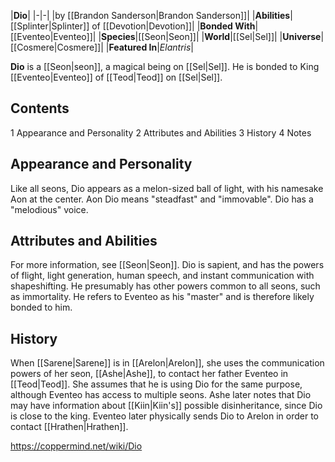|**Dio**|
|-|-|
|by [[Brandon Sanderson\|Brandon Sanderson]]|
|**Abilities**|[[Splinter\|Splinter]] of [[Devotion\|Devotion]]|
|**Bonded With**|[[Eventeo\|Eventeo]]|
|**Species**|[[Seon\|Seon]]|
|**World**|[[Sel\|Sel]]|
|**Universe**|[[Cosmere\|Cosmere]]|
|**Featured In**|*Elantris*|

**Dio** is a [[Seon\|seon]], a magical being on [[Sel\|Sel]]. He is bonded to King [[Eventeo\|Eventeo]] of [[Teod\|Teod]] on [[Sel\|Sel]].

## Contents

1 Appearance and Personality
2 Attributes and Abilities
3 History
4 Notes


## Appearance and Personality
Like all seons, Dio appears as a melon-sized ball of light, with his namesake Aon at the center. Aon Dio means "steadfast" and "immovable". Dio has a "melodious" voice.

## Attributes and Abilities
For more information, see [[Seon\|Seon]].
Dio is sapient, and has the powers of flight, light generation, human speech, and instant communication with shapeshifting. He presumably has other powers common to all seons, such as immortality. He refers to Eventeo as his "master" and is therefore likely bonded to him.

## History
When [[Sarene\|Sarene]] is in [[Arelon\|Arelon]], she uses the communication powers of her seon, [[Ashe\|Ashe]], to contact her father Eventeo in [[Teod\|Teod]]. She assumes that he is using Dio for the same purpose, although Eventeo has access to multiple seons. Ashe later notes that Dio may have information about [[Kiin\|Kiin's]] possible disinheritance, since Dio is close to the king. Eventeo later physically sends Dio to Arelon in order to contact [[Hrathen\|Hrathen]].



https://coppermind.net/wiki/Dio